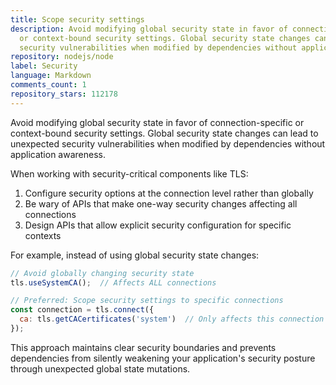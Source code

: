 ```yaml
---
title: Scope security settings
description: Avoid modifying global security state in favor of connection-specific
  or context-bound security settings. Global security state changes can lead to unexpected
  security vulnerabilities when modified by dependencies without application awareness.
repository: nodejs/node
label: Security
language: Markdown
comments_count: 1
repository_stars: 112178
---
```


Avoid modifying global security state in favor of connection-specific or context-bound security settings. Global security state changes can lead to unexpected security vulnerabilities when modified by dependencies without application awareness.

When working with security-critical components like TLS:
1. Configure security options at the connection level rather than globally
2. Be wary of APIs that make one-way security changes affecting all connections
3. Design APIs that allow explicit security configuration for specific contexts

For example, instead of using global security state changes:
```js
// Avoid globally changing security state
tls.useSystemCA();  // Affects ALL connections

// Preferred: Scope security settings to specific connections
const connection = tls.connect({
  ca: tls.getCACertificates('system')  // Only affects this connection
});
```

This approach maintains clear security boundaries and prevents dependencies from silently weakening your application's security posture through unexpected global state mutations.